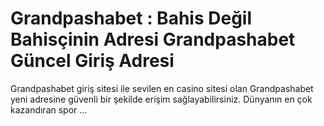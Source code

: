 # Grandpashabet : Bahis Değil Bahisçinin Adresi Grandpashabet Güncel Giriş Adresi
Grandpashabet giriş sitesi ile sevilen en casino sitesi olan Grandpashabet yeni adresine güvenli bir şekilde erişim sağlayabilirsiniz. Dünyanın en çok kazandıran spor ...
